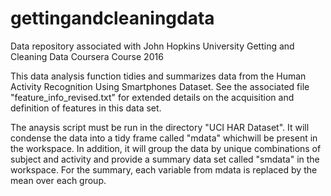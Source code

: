 # gettingandcleaningdata
Data repository associated with John Hopkins University Getting and Cleaning Data Coursera Course 2016

This data analysis function tidies and summarizes data from the Human Activity Recognition Using Smartphones Dataset. 
See the associated file "feature_info_revised.txt" for extended details on the acquisition and definition of features
in this data set.

The anaysis script must be run in the directory "UCI HAR Dataset". It will condense the data into a tidy frame called
"mdata" whichwill be present in the workspace. In addition, it will group the data by unique combinations of subject and
activity and provide a summary data set called "smdata" in the workspace. For the summary, each variable from mdata is replaced 
by the mean over each group.
